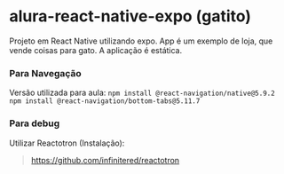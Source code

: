 # alura-react-native-expo (gatito)
Projeto em React Native utilizando expo.
App é um exemplo de loja, que vende coisas para gato. A aplicação é estática.

### Para Navegação
Versão utilizada para aula:
  `npm install @react-navigation/native@5.9.2`
  `npm install @react-navigation/bottom-tabs@5.11.7`

### Para debug
Utilizar Reactotron (Instalação):
  > https://github.com/infinitered/reactotron
